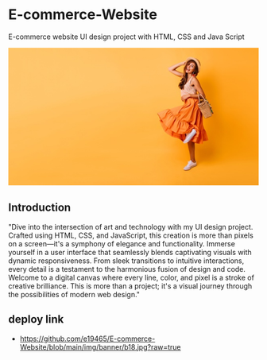 # E-commerce-Website
E-commerce website UI design project with HTML, CSS and Java Script

![](https://github.com/e19465/E-commerce-Website/blob/main/img/banner/b17.jpg?raw=true)


## Introduction

"Dive into the intersection of art and technology with my UI design project. Crafted using HTML, CSS, and JavaScript, this creation is more than pixels on a screen—it's a symphony of elegance and functionality. Immerse yourself in a user interface that seamlessly blends captivating visuals with dynamic responsiveness. From sleek transitions to intuitive interactions, every detail is a testament to the harmonious fusion of design and code. Welcome to a digital canvas where every line, color, and pixel is a stroke of creative brilliance. This is more than a project; it's a visual journey through the possibilities of modern web design."

## deploy link
-  https://github.com/e19465/E-commerce-Website/blob/main/img/banner/b18.jpg?raw=true
